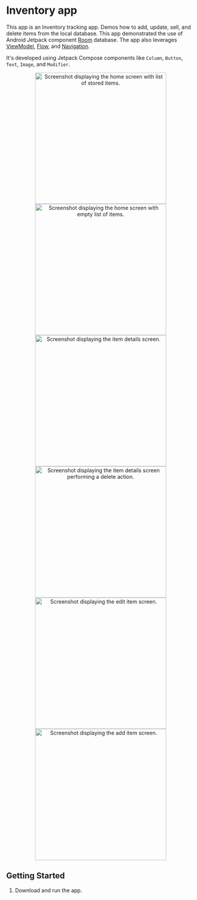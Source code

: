 Inventory app
==================================

This app is an Inventory tracking app. Demos how to add, update, sell, and delete items from the local database.
This app demonstrated the use of Android Jetpack component [Room](https://developer.android.com/training/data-storage/room) database.
The app also leverages [ViewModel](https://developer.android.com/topic/libraries/architecture/viewmodel),
[Flow](https://developer.android.com/kotlin/flow),
and [Navigation](https://developer.android.com/topic/libraries/architecture/navigation/).

It's developed using Jetpack Compose components like ```Column```, ```Button```, ```Text```, ```Image```, and ```Modifier```.

<p align="center">
    <img src="./asset-docs/demo.png" width="350px" alt="Screenshot displaying the home screen with list of stored items.">
    <img src="./asset-docs/demo6.png" width="350px" alt="Screenshot displaying the home screen with empty list of items.">
    <img src="./asset-docs/demo2.png" width="350px" alt="Screenshot displaying the item details screen.">
    <img src="./asset-docs/demo3.png" width="350px" alt="Screenshot displaying the item details screen performing a delete action.">
    <img src="./asset-docs/demo4.png" width="350px" alt="Screenshot displaying the edit item screen.">
    <img src="./asset-docs/demo5.png" width="350px" alt="Screenshot displaying the add item screen.">
</p>


Getting Started
---------------

1. Download and run the app.

